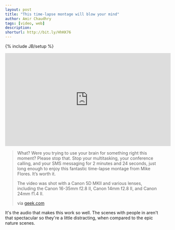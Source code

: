 ```yaml
---
layout: post
title: "This time-lapse montage will blow your mind"
author: Amir Chaudhry
tags: [video, web]
description:
shorturl: http://bit.ly/HhKK76
---
```

{% include JB/setup %}

&#x20; <iframe src="http://player.vimeo.com/video/14352658?title=0&amp;byline=0&amp;portrait=0" width="540" height="304" frameborder="0" webkitAllowFullScreen="true" mozallowfullscreen="true" allowFullScreen="true">lipsum</iframe>

> What? Were you trying to use your brain for something right this
> moment? Please stop that. Stop your multitasking, your conference
> calling, and your SMS messaging for 2 minutes and 24 seconds, just
> long enough to enjoy this fantastic time-lapse montage from Mike
> Flores. It’s worth it.
>
> The video was shot with a Canon 5D MKII and various lenses, including
> the Canon 16-35mm f2.8 II, Canon 14mm f2.8 II, and Canon 24mm f1.4 II.
>
> via
> [geek.com](http://www.geek.com/articles/geek-cetera/this-time-lapse-montage-will-blow-your-mind-20100925/)

It's the audio that makes this work so well. The scenes with people in
aren't that spectacular so they're a little distracting, when compared
to the epic nature scenes.
